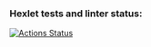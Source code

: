 ### Hexlet tests and linter status:
[![Actions Status](https://github.com/sezamcom/python-project-lvl1/workflows/hexlet-check/badge.svg)](https://github.com/sezamcom/python-project-lvl1/actions)